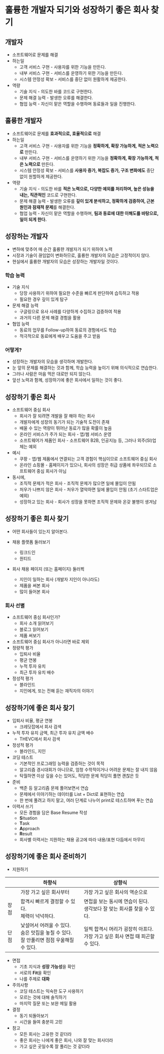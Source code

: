 # 훌륭한 개발자 되기와 성장하기 좋은 회사 찾기

## 개발자

* 소프트웨어로 문제를 해결
* 하는일
  * 고객 서비스 구현 - 사용자를 위한 기능을 만든다.
  * 내부 서비스 구현 - 서비스를 운영하기 위한 기능을 만든다.
  * 시스템 안정성 확보 - 서비스를 중단 없이 원활하게 제공한다.
* 역량
  * 기술 지식 - 의도한 바를 코드로 구현한다.
  * 문제 해결 능력 - 발생한 오류를 해결한다.
  * 협업 능력 - 자신이 맡은 역할을 수행하며 동료들과 일을 진행한다.



## 훌륭한 개발자

* 소프트웨어로 문제를 **효과적으로, 효율적으로** 해결
* 하는일
  * 고객 서비스 구현 - 사용자를 위한 기능을 **정확하게, 확장 가능하게, 적은 노력으로** 만든다.
  * 내부 서비스 구현 - 서비스를 운영하기 위한 기능을 **정확하게, 확장 가능하게, 적은 노력으로** 만든다.
  * 시스템 안정성 확보  - 서비스를 **사용자 증가, 복잡도 증가, 구조 변화에도** 중단 없이 원할하게 제공한다.
* 역량
  * 기술 지식 - 의도한 바를 **적은 노력으로, 다양한 예외를 처리하며, 높은 성능을 내는, 직관적인** 코드로 구현한다.
  * 문제 해결 능력 - 발생한 오류를 **깊이 있게 분석하고, 정확하게 검증하여, 근본 원인과 잠재적 문제**를 해결한다.
  * 협업 능력 - 자신이 맡은 역할을 수행하며, **팀과 동료에 대한 이해도를 바탕으로, 일이 되게 한다.**



## 성장하는 개발자

* 변하에 맞추어 매 순간 훌륭햔 개발자가 되기 위하여 노력
* 시장과 기술이 끊임없이 변화하므로, 훌륭한 개발자의 모습은 고정적이지 않다.
* 현실에서 훌륭햔 개발자의 모습은 성장하는 개발자일 것이다.



### 학습 능력

* 기술 지식
  * 당장 사용하기 위하여 필요한 수준을 빠르게 판단하여 습득하고 적용
  * 필요한 경우 깊이 있게 탐구
* 문제 해결 능력
  * 구글링으로 유사 사례를 다양하게 수집하고 검증하여 적용
  * 과거의 다른 문제 해결 경험을 활용
* 협업 능력
  * 동료의 업무를 Follow-up하여 동료의 경험에서도 학습
  * 적극적으로 동료에게 배우고 도움을 주고 받음



### 어떻게?

* 성장하는 개발자의 모습을 생각하며 개발한다.
* 눈 앞의 문제를 해결하는 것과 함께, 학습 능력을 높이기 위해 의식적으로 연습한다.
* 그러나 사람은 마음 먹은 대로만 되지 않는다.
* 앞선 노력과 함께, 성장하기에 좋은 회사에서 일하는 것이 좋다.



## 성장하기 좋은 회사

* 소프트웨어 중심 회사
  * 회사가 잘 되려면 개발을 잘 해야 하는 회사
  * 개발자에게 성장의 동기가 되는 기술적 도전이 존재
  * 배울 수 있는 역량이 뛰어난 동료가 많을 확률이 높음
  * 온라인 서비스가 주가 되는 회사 - 앱/웹 서비스 운영
  * 소프트웨어가 제품인 회사 - 소프트웨어 B2B, 인공지능 등, 그러나 외주(SI)업체는 예외
* 예시
  * 쿠팡 - 앱/웹 제품에서 연결되는 고객 경험이 핵심이므로 소프트웨어 중심 회사
  * 온라인 쇼핑몰 - 홈페이지가 있으나, 회사의 성장은 취급 상품에 좌우되므로 소프트웨어 중심 회사가 아님
* 동시에,
  * 조직적 문제가 적은 회사 - 조직적 문제가 많으면 일에 몰입이 안됨
  * 처우가 나쁘지 않은 회사 - 처우가 열악하면 일에 몰입이 안됨 (초기 스타트업은 예외)
  * 성장하고 있는 회사 - 회사가 성장을 못하면 조직적 문제와 온갖 불행이 생겨남



## 성장하기 좋은 회사 찾기

* 어떤 회사들이 있는지 알아본다.

* 채용 플랫폼 둘러보기

  * 링크드인
  * 원티드

* 회사 채용 페이지 (또는 홈페이지) 둘러뵉

  * 지인이 일하는 회사 (개발자 지인이 아니라도)
  * 제품을 써본 회사
  * 많이 들어본 회사

  

### 회사 선별

* 소프트웨어 중심 회사인가?
  * 회사 소개 읽어보기
  * 블로그 읽어보기
  * 제품 써보기
* 소프트웨어 중심 회사가 아니라면 바로 제외
* 정량적 평가
  * 입퇴사 비율
  * 평균 연봉
  * 누적 투자 유치
  * 최근 투자 유치 배수
* 정성적 평가
  * 블라인드
  * 지인에게, 또는 전해 듣는 재직자의 이야기



## 성장하기에 좋은 회사 찾기

* 입퇴사 비율, 평균 연봉
  * 크레딧잡에서 회사 검색
* 누적 투자 유치 금액, 최근 투자 유치 금액 배수
  * THEVC에서 회사 검색
* 정성적 평가
  * 블라인드, 지인
* 코딩 테스트
  * 기본적인 프로그래밍 능력을 검증하는 것이 목적
  * 알고리즘 경시대회가 아니므로, 엄청 수학적이거나 어려운 문제는 잘 내지 않음
  * 탁월하면 이상 깊을 수는 있어도, 적당한 문제 적당히 풀면 괜찮은 듯
* 준비
  * 백준 등 알고리즘 문제 풀어보면서 연습
  * 문제에서 이야기하는 데이터를 List + Dict로 표현하는 연습
  * 한 번에 풀려고 하지 말고, 여러 단계로 나누어 print로 테스트하며 푸는 연습
* 이력서 쓰기
  * 모든 경험을 담은 Base Resume 작성
  * **S**ituation
  * **T**ask
  * **A**pproach
  * **R**esult
  * 회사별 이력서는 지원하는 채용 공고에 따라 내용/표현 다듬에서 마무리



## 성장하기에 좋은 회사 준비하기

* 지원하기

|      | 하향식                                                       | 상향식                                                       |
| ---- | ------------------------------------------------------------ | ------------------------------------------------------------ |
|      | 가장 가고 싶은 회사부터                                      | 가장 가고 싶은 회사의 역순으로                               |
| 장점 | 합격시 빠르게 결정할 수 있다.<br />체력이 넉넉하다.          | 면접을 보는 동시에 연습이 된다.<br />생각보다 잘 맞는 회사를 찾을 수 있다. |
| 단점 | 낯설어서 어려울 수 있다.<br />숨은 맛집을 놓칠 수 있다.<br />잘 안풀리면 점점 우울해질 수 있다. | 일찍 합격시 머리가 굉장히 아프다.<br />가장 가고 싶은 회사 면접 때 피곤할 수 있다. |

* 면접
  * 기초 지식과 **성장 가능성**을 확인
  * 서로의 **Fit**을 확인
  * 나를 주제로 **대화**
* 주의사항
  * 코딩 테스트는 익숙한 도구 사용하기
  * 모르는 것에 대해 솔직하기
  * 마지막 질문 또는 보완 메일 활용
* 결정
  * 동기 되돌아보기
  * 시간을 들여 충분히 고민
* 참고
  * 모든 회사는 고유한 것 같더라
  * 좋은 회사는 나에게 좋은 회사, 나와 잘 맞는 회사더라
  * 가고 싶은 곳일수록 잘 풀리는 것 같더라

